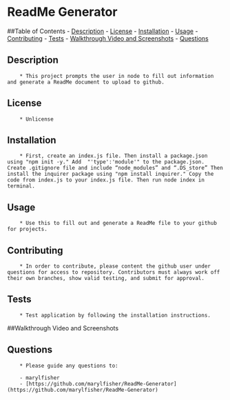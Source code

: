 # ReadMe Generator

##Table of Contents
        - [Description](#description)
        - [License](#license)
        - [Installation](#installation)
        - [Usage](#Usage)
        - [Contributing](#contributing)
        - [Tests](#tests)
        - [Walkthrough Video and Screenshots](#walkthrough-video-and-screenshots)
        - [Questions](#questions)

## Description 

        * This project prompts the user in node to fill out information and generate a ReadMe document to upload to github.

## License

        * Unlicense

## Installation 

        * First, create an index.js file. Then install a package.json using "npm init -y." Add  "'type':'module'" to the package.json. Create .gitignore file and include “node_modules” and “.DS_store” Then install the inquirer package using "npm install inquirer." Copy the code from index.js to your index.js file. Then run node index in terminal.

## Usage 

        * Use this to fill out and generate a ReadMe file to your github for projects.

## Contributing

        * In order to contribute, please content the github user under questions for access to repository. Contributors must always work off their own branches, show valid testing, and submit for approval.

## Tests

        * Test application by following the installation instructions. 

##Walkthrough Video and Screenshots

## Questions

        * Please guide any questions to:

        - marylfisher
        - [https://github.com/marylfisher/ReadMe-Generator](https://github.com/marylfisher/ReadMe-Generator)

    